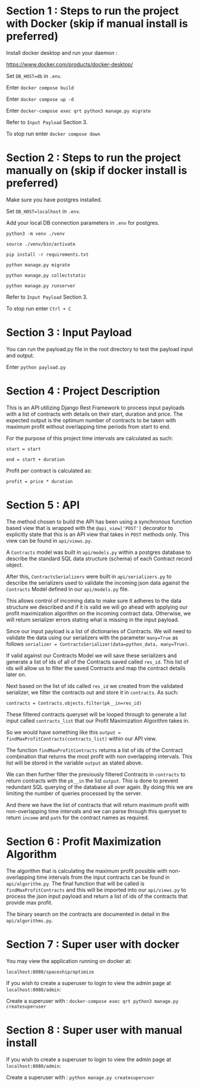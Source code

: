 
# Section 1 : Steps to run the project with Docker (skip if manual install is preferred)

Install docker desktop and run your daemon : 

https://www.docker.com/products/docker-desktop/

Set `DB_HOST=db` in `.env`.

Enter `docker compose build`

Enter `docker compose up -d`

Enter `docker-compose exec qrt python3 manage.py migrate`

Refer to `Input Payload` Section 3.

To stop run enter `docker compose down`


# Section 2 : Steps to run the project manually on (skip if docker install is preferred)

Make sure you have postgres installed.

Set `DB_HOST=localhost` in `.env`. 

Add your local DB connection parameters in `.env` for postgres.


`python3 -m venv ./venv`

`source ./venv/bin/activate`

`pip install -r requirements.txt`

`python manage.py migrate`

`python manage.py collectstatic`

`python manage.py runserver`

Refer to `Input Payload` Section 3.

To stop run enter `Ctrl + C`


# Section 3 : Input Payload


You can run the payload.py file in the root directory to test the payload input and output.

Enter `python payload.py`


# Section 4 : Project Description

This is an API utilizing Django Rest Framework to process input payloads with a list of contracts with details on their start, duration and price. The expected output is the optimum number of contracts to be taken with maximum profit without overlapping time periods from start to end.

For the purpose of this project time intervals are calculated as such:

`start = start`


`end = start + duration`

Profit per contract is calculated as:

`profit = price * duration`

# Section 5 : API 

The method chosen to build the API has been using a synchronous function based view that is wrapped with the `@api_view['POST']` decorator to explicitly state that this is an API view that takes in `POST` methods only. This view can be found in `api/views.py`.

A `Contracts` model was built in `api/models.py` within a postgres database to describe the standard SQL data structure (schema) of each Contract record object. 

After this, `ContractsSerializers` were built in `api/serializers.py` to describe the serializers used to validate the incoming json data against the `Contracts` Model defined in our `api/models.py` file.

This allows control of incoming data to make sure it adheres to the data structure we described and if it is valid we will go ahead with applying our profit maximization algorithm on the incoming contract data. Otherwise, we will return serializer errors stating what is missing in the input payload.

Since our input payload is a list of dictionaries of Contracts. We will need to validate the data using our serializers with the parameter `many=True` as follows `serializer = ContractsSerializer(data=python_data, many=True)`.

If valid against our Contracts Model we will save these serializers and generate a list of ids of all of the Contracts saved called `res_id`. This list of ids will allow us to filter the saved Contracts and map the contract details later on.

Next based on the list of ids called `res_id` we created from the validated serializer, we filter the contracts out and store it in `contracts`. As such:

`contracts = Contracts.objects.filter(pk__in=res_id)`


These filtered contracts queryset will be looped through to generate a list input called `contracts_list` that our Profit Maximization Algorithm takes in.

So we would have something like this `output = findMaxProfitContracts(contracts_list)` within our API view.

The function `findMaxProfitContracts` returns a list of ids of the Contract combination that returns the most profit with non overlapping intervals. This list will be stored in the variable `output` as stated above.

We can then further filter the previously filtered Contracts in `contracts` to return contracts with the `pk__in` the list `output`. This is done to prevent redundant SQL querying of the database all over again. By doing this we are limiting the number of queries processed by the server.

And there we have the list of contracts that will return maximum profit with non-overlapping time intervals and we can parse through this queryset to return `income` and `path` for the contract names as required.



# Section 6 : Profit Maximization Algorithm

The algorithm that is calculating the maximum profit possible with non-overlapping time intervals from the input contracts can be found in `api/algorithm.py`. The final function that will be called is `findMaxProfitContracts` and this will be imported into our `api/views.py` to process the json input payload and return a list of ids of the contracts that provide max profit.

The binary search on the contracts are documented in detail in the `api/algorithms.py`.

# Section 7 : Super user with docker

You may view the application running on docker at: 

`localhost:8080/spaceship/optimize`

If you wish to create a superuser to login to view the admin page at `localhost:8080/admin`:

Create a superuser with : `docker-compose exec qrt python3 manage.py createsuperuser`

# Section 8 : Super user with manual install

If you wish to create a superuser to login to view the admin page at `localhost:8080/admin`:

Create a superuser with : `python manage.py createsuperuser`